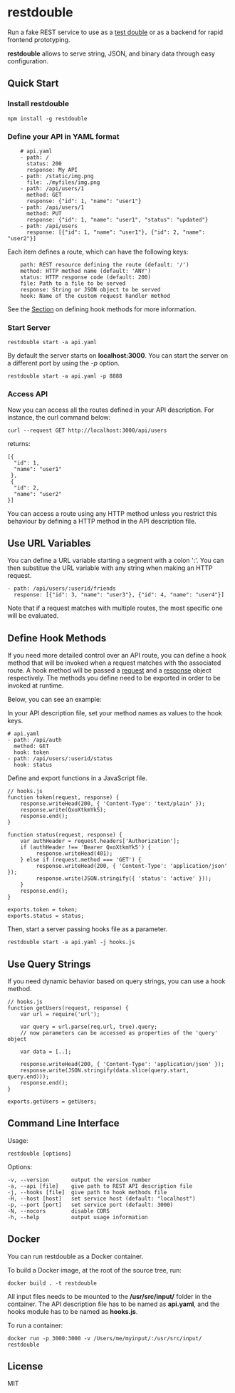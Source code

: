 # restdouble 

Run a fake REST service to use as a [test double](https://martinfowler.com/bliki/TestDouble.html) or as a backend for rapid frontend prototyping.  

**restdouble** allows to serve string, JSON, and binary data through easy configuration.

## Quick Start

### Install **restdouble** 

    npm install -g restdouble

### Define your API in YAML format
        
        # api.yaml
        - path: /
          status: 200
          response: My API
        - path: /static/img.png
          file: ./myfiles/img.png
        - path: /api/users/1
          method: GET
          response: {"id": 1, "name": "user1"}
        - path: /api/users/1
          method: PUT
          response: {"id": 1, "name": "user1", "status": "updated"}
        - path: /api/users
          response: [{"id": 1, "name": "user1"}, {"id": 2, "name": "user2"}] 

Each item defines a route, which can have the following keys: 

        path: REST resource defining the route (default: '/')
        method: HTTP method name (default: 'ANY')
        status: HTTP response code (default: 200)
        file: Path to a file to be served
        response: String or JSON object to be served
        hook: Name of the custom request handler method

See the [Section](#define-hook-methods) on defining hook methods for more information.

### Start Server
 
    restdouble start -a api.yaml
 
By default the server starts on **localhost:3000**. You can start the server on a different port by using the *-p* option. 

    restdouble start -a api.yaml -p 8888

### Access API

Now you can access all the routes defined in your API description. For instance, the curl command below:

    curl --request GET http://localhost:3000/api/users

returns: 

    [{  
      "id": 1,
      "name": "user1"
     },
     {  
      "id": 2,
      "name": "user2"
    }]


You can access a route using any HTTP method unless you restrict this behaviour by defining a HTTP method in the API description file. 


## Use URL Variables

You can define a URL variable starting a segment with a colon ':'. You can then substitue the URL variable with any string when making an HTTP request. 

    - path: /api/users/:userid/friends
      response: [{"id": 3, "name": "user3"}, {"id": 4, "name": "user4"}]

Note that if a request matches with multiple routes, the most specific one will be evaluated.


## Define Hook Methods

If you need more detailed control over an API route, you can define a hook method that will be invoked when a request matches with the associated route. A hook method will be passed a [request](https://nodejs.org/api/http.html#http_class_http_clientrequest) and a [response](https://nodejs.org/api/http.html#http_class_http_serverresponse) object respectively. The methods you define need to be exported in order to be invoked at runtime. 

Below, you can see an example:   

In your API description file, set your method names as values to the hook keys.

    # api.yaml
    - path: /api/auth
      method: GET
      hook: token
    - path: /api/users/:userid/status
      hook: status

Define and export functions in a JavaScript file.

    // hooks.js
    function token(request, response) {
        response.writeHead(200, { 'Content-Type': 'text/plain' });
        response.write(QxoXtkmYk5);
        response.end();
    }

    function status(request, response) {
        var authHeader = request.headers['Authorization'];
        if (authHeader !== 'Bearer QxoXtkmYk5') {
             response.writeHead(401);
        } else if (request.method === 'GET') {
             response.writeHead(200, { 'Content-Type': 'application/json' });
             response.write(JSON.stringify({ 'status': 'active' }));
        } 
        response.end();
    }

    exports.token = token;
    exports.status = status;
    

Then, start a server passing hooks file as a parameter.

    restdouble start -a api.yaml -j hooks.js

## Use Query Strings

If you need dynamic behavior based on query strings, you can use a hook method.    

    // hooks.js
    function getUsers(request, response) {
        var url = require('url');

        var query = url.parse(req.url, true).query;
        // now parameters can be accessed as properties of the 'query' object

        var data = [..];

        response.writeHead(200, { 'Content-Type': 'application/json' });
        response.write(JSON.stringify(data.slice(query.start, query.end)));
        response.end();
    } 

    exports.getUsers = getUsers;

## Command Line Interface

Usage:

    restdouble [options] 

Options:

    -v, --version       output the version number
    -a, --api [file]    give path to REST API description file
    -j, --hooks [file]  give path to hook methods file
    -H, --host [host]   set service host (default: "localhost")
    -p, --port [port]   set service port (default: 3000)
    -N, --nocors        disable CORS
    -h, --help          output usage information

## Docker

You can run restdouble as a Docker container.

To build a Docker image, at the root of the source tree, run:

    docker build . -t restdouble

All input files needs to be mounted to the **/usr/src/input/**  folder in the container. The API description file has to be named as **api.yaml**, and the hooks module has to be named as **hooks.js**. 

To run a container:

    docker run -p 3000:3000 -v /Users/me/myinput/:/usr/src/input/ restdouble

## License 
MIT